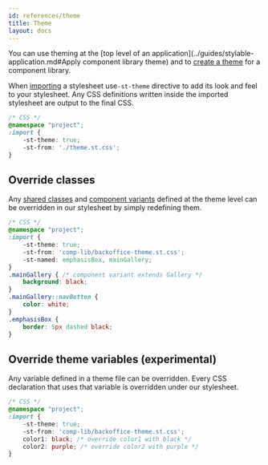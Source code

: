 ```yaml
---
id: references/theme
title: Theme
layout: docs
---
```


You can use theming at the [top level of an application](../guides/stylable-application.md#Apply component library theme) and to [create a theme](../guides/stylable-component-library.md#Theme) for a component library.

When [importing](./imports.md) a stylesheet use`-st-theme` directive to add its look and feel to your stylesheet. Any CSS definitions written inside the imported stylesheet are output to the final CSS.

```css
/* CSS */
@namespace "project";
:import {
    -st-theme: true;
    -st-from: './theme.st.css';
}
```

## Override classes

Any [shared classes](../guides/shared-classes.md) and [component variants](../guides/component-variants.md) defined at the theme level can be overridden in our stylesheet by simply redefining them.

```css
/* CSS */
@namespace "project";
:import {
    -st-theme: true;
    -st-from: 'comp-lib/backoffice-theme.st.css';
    -st-named: emphasisBox, mainGallery;
}
.mainGallery { /* component variant extends Gallery */
    background: black;
}
.mainGallery::navButton {
    color: white;
}
.emphasisBox {
    border: 5px dashed black;
}
```

## Override theme variables (experimental)

Any variable defined in a theme file can be overridden. Every CSS declaration that uses that variable is overridden under our stylesheet.

```css
/* CSS */
@namespace "project";
:import {
    -st-theme: true;
    -st-from: 'comp-lib/backoffice-theme.st.css';
    color1: black; /* override color1 with black */
    color2: purple; /* override color2 with purple */
}
```
